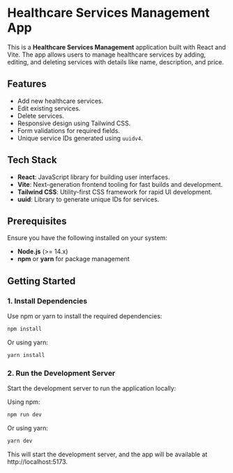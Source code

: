 # Healthcare Services Management App

This is a **Healthcare Services Management** application built with React and Vite. The app allows users to manage healthcare services by adding, editing, and deleting services with details like name, description, and price.

## Features
- Add new healthcare services.
- Edit existing services.
- Delete services.
- Responsive design using Tailwind CSS.
- Form validations for required fields.
- Unique service IDs generated using `uuidv4`.

## Tech Stack
- **React**: JavaScript library for building user interfaces.
- **Vite**: Next-generation frontend tooling for fast builds and development.
- **Tailwind CSS**: Utility-first CSS framework for rapid UI development.
- **uuid**: Library to generate unique IDs for services.

## Prerequisites
Ensure you have the following installed on your system:
- **Node.js** (>= 14.x)
- **npm** or **yarn** for package management

## Getting Started

### 1. Install Dependencies
Use npm or yarn to install the required dependencies:
```bash
npm install
```
Or using yarn:
```bash
yarn install
```
### 2. Run the Development Server
Start the development server to run the application locally:

Using npm:
```bash
npm run dev
```
Or using yarn:
```bash
yarn dev
```
This will start the development server, and the app will be available at http://localhost:5173.



